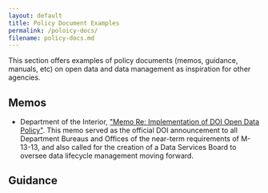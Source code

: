 ```yaml
---
layout: default
title: Policy Document Examples
permalink: /poloicy-docs/
filename: policy-docs.md
---
```


This section offers examples of policy documents (memos, guidance, manuals, etc) on open data and data management as inspiration for other agencies.  

## Memos

* Department of the Interior, ["Memo Re: Implementation of DOI Open Data Policy"](/assets/docs/MEMO_RE_IMPLEMENTATION_OF_DOI_OPEN_DATA_POLICY.pdf/). This memo served as the official DOI announcement to all Department Bureaus and Offices of the near-term requirements of M-13-13, and also called for the creation of a Data Services Board to oversee data lifecycle management moving forward.

## Guidance
